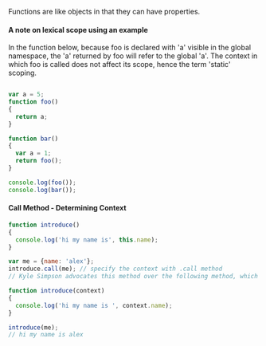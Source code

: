 Functions are like objects in that they can have properties.


#### A note on lexical scope using an example

In the function below, because foo is declared with 'a' visible in the global namespace, the 'a' returned by foo will refer to the global 'a'.  The context in which foo is called does not affect its scope, hence the term 'static' scoping.


```javascript

var a = 5;
function foo()
{
  return a;
}

function bar()
{
  var a = 1;
  return foo();
}

console.log(foo());
console.log(bar());

```


#### Call Method - Determining Context

```javascript
function introduce()
{
  console.log('hi my name is', this.name);
}

var me = {name: 'alex'};
introduce.call(me); // specify the context with .call method
// Kyle Simpson advocates this method over the following method, which can apparently get messy because you are passing in a context variable explicitly

function introduce(context)
{
  console.log('hi my name is ', context.name);
}

introduce(me);
// hi my name is alex
```

